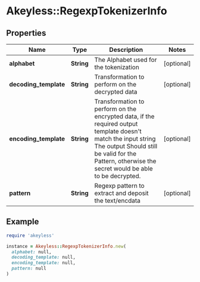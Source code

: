 # Akeyless::RegexpTokenizerInfo

## Properties

| Name | Type | Description | Notes |
| ---- | ---- | ----------- | ----- |
| **alphabet** | **String** | The Alphabet used for the tokenization | [optional] |
| **decoding_template** | **String** | Transformation to perform on the decrypted data | [optional] |
| **encoding_template** | **String** | Transformation to perform on the encrypted data, if the required output template doesn&#39;t match the input string The output Should still be valid for the Pattern, otherwise the secret would be able to be decrypted. | [optional] |
| **pattern** | **String** | Regexp pattern to extract and deposit the text/encdata | [optional] |

## Example

```ruby
require 'akeyless'

instance = Akeyless::RegexpTokenizerInfo.new(
  alphabet: null,
  decoding_template: null,
  encoding_template: null,
  pattern: null
)
```

